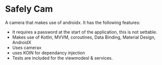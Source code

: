 # Safely Cam 
A camera that makes use of androidx.
It has the following features:
- It requires a password at the start of the application, this is not settable.
- Makes use of Kotlin, MVVM, coroutines, Data Binding, Material Design, AndroidX
- Uses camerax
- uses KOIN for dependancy injection
- Tests are included for the viewmodesl & services.
